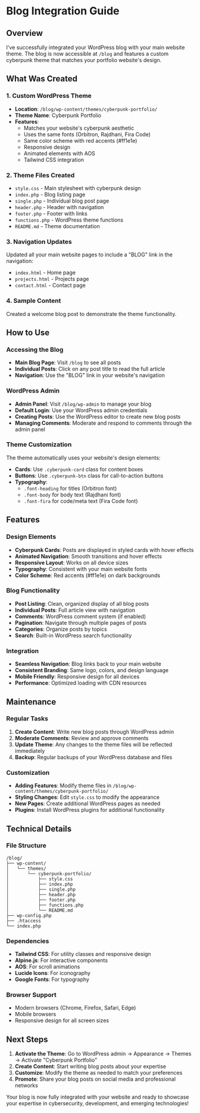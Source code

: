 # Blog Integration Guide

## Overview

I've successfully integrated your WordPress blog with your main website theme. The blog is now accessible at `/blog` and features a custom cyberpunk theme that matches your portfolio website's design.

## What Was Created

### 1. Custom WordPress Theme
- **Location**: `/blog/wp-content/themes/cyberpunk-portfolio/`
- **Theme Name**: Cyberpunk Portfolio
- **Features**: 
  - Matches your website's cyberpunk aesthetic
  - Uses the same fonts (Orbitron, Rajdhani, Fira Code)
  - Same color scheme with red accents (#ff1e1e)
  - Responsive design
  - Animated elements with AOS
  - Tailwind CSS integration

### 2. Theme Files Created
- `style.css` - Main stylesheet with cyberpunk design
- `index.php` - Blog listing page
- `single.php` - Individual blog post page
- `header.php` - Header with navigation
- `footer.php` - Footer with links
- `functions.php` - WordPress theme functions
- `README.md` - Theme documentation

### 3. Navigation Updates
Updated all your main website pages to include a "BLOG" link in the navigation:
- `index.html` - Home page
- `projects.html` - Projects page  
- `contact.html` - Contact page

### 4. Sample Content
Created a welcome blog post to demonstrate the theme functionality.

## How to Use

### Accessing the Blog
- **Main Blog Page**: Visit `/blog` to see all posts
- **Individual Posts**: Click on any post title to read the full article
- **Navigation**: Use the "BLOG" link in your website's navigation

### WordPress Admin
- **Admin Panel**: Visit `/blog/wp-admin` to manage your blog
- **Default Login**: Use your WordPress admin credentials
- **Creating Posts**: Use the WordPress editor to create new blog posts
- **Managing Comments**: Moderate and respond to comments through the admin panel

### Theme Customization
The theme automatically uses your website's design elements:
- **Cards**: Use `.cyberpunk-card` class for content boxes
- **Buttons**: Use `.cyberpunk-btn` class for call-to-action buttons
- **Typography**: 
  - `.font-heading` for titles (Orbitron font)
  - `.font-body` for body text (Rajdhani font)
  - `.font-fira` for code/meta text (Fira Code font)

## Features

### Design Elements
- **Cyberpunk Cards**: Posts are displayed in styled cards with hover effects
- **Animated Navigation**: Smooth transitions and hover effects
- **Responsive Layout**: Works on all device sizes
- **Typography**: Consistent with your main website fonts
- **Color Scheme**: Red accents (#ff1e1e) on dark backgrounds

### Blog Functionality
- **Post Listing**: Clean, organized display of all blog posts
- **Individual Posts**: Full article view with navigation
- **Comments**: WordPress comment system (if enabled)
- **Pagination**: Navigate through multiple pages of posts
- **Categories**: Organize posts by topics
- **Search**: Built-in WordPress search functionality

### Integration
- **Seamless Navigation**: Blog links back to your main website
- **Consistent Branding**: Same logo, colors, and design language
- **Mobile Friendly**: Responsive design for all devices
- **Performance**: Optimized loading with CDN resources

## Maintenance

### Regular Tasks
1. **Create Content**: Write new blog posts through WordPress admin
2. **Moderate Comments**: Review and approve comments
3. **Update Theme**: Any changes to the theme files will be reflected immediately
4. **Backup**: Regular backups of your WordPress database and files

### Customization
- **Adding Features**: Modify theme files in `/blog/wp-content/themes/cyberpunk-portfolio/`
- **Styling Changes**: Edit `style.css` to modify the appearance
- **New Pages**: Create additional WordPress pages as needed
- **Plugins**: Install WordPress plugins for additional functionality

## Technical Details

### File Structure
```
/blog/
├── wp-content/
│   └── themes/
│       └── cyberpunk-portfolio/
│           ├── style.css
│           ├── index.php
│           ├── single.php
│           ├── header.php
│           ├── footer.php
│           ├── functions.php
│           └── README.md
├── wp-config.php
├── .htaccess
└── index.php
```

### Dependencies
- **Tailwind CSS**: For utility classes and responsive design
- **Alpine.js**: For interactive components
- **AOS**: For scroll animations
- **Lucide Icons**: For iconography
- **Google Fonts**: For typography

### Browser Support
- Modern browsers (Chrome, Firefox, Safari, Edge)
- Mobile browsers
- Responsive design for all screen sizes

## Next Steps

1. **Activate the Theme**: Go to WordPress admin → Appearance → Themes → Activate "Cyberpunk Portfolio"
2. **Create Content**: Start writing blog posts about your expertise
3. **Customize**: Modify the theme as needed to match your preferences
4. **Promote**: Share your blog posts on social media and professional networks

Your blog is now fully integrated with your website and ready to showcase your expertise in cybersecurity, development, and emerging technologies! 